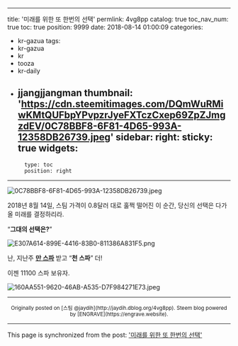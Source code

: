 
---
title: '미래를 위한 또 한번의 선택'
permlink: 4vg8pp
catalog: true
toc_nav_num: true
toc: true
position: 9999
date: 2018-08-14 01:00:09
categories:
- kr-gazua
tags:
- kr-gazua
- kr
- tooza
- kr-daily
- jjangjjangman
thumbnail: 'https://cdn.steemitimages.com/DQmWuRMiwKMtQUFbpYPvpzrJyeFXTczCxep69ZpZJmgzdEV/0C78BBF8-6F81-4D65-993A-12358DB26739.jpeg'
sidebar:
    right:
        sticky: true
widgets:
    -
        type: toc
        position: right
---


![0C78BBF8-6F81-4D65-993A-12358DB26739.jpeg](https://cdn.steemitimages.com/DQmWuRMiwKMtQUFbpYPvpzrJyeFXTczCxep69ZpZJmgzdEV/0C78BBF8-6F81-4D65-993A-12358DB26739.jpeg)


2018년 8월 14일, 스팀 가격이 0.8달러 대로 훌쩍 떨어진 이 순간, 당신의 선택은 다가올 미래를 결정하리라.

<q><b>그대의 선택은?</b></q>



![E307A614-899E-4416-83B0-811386A831F5.png](https://cdn.steemitimages.com/DQmc6WaLm32ATabavSAmmyFusNgdPFFaSJrrP1J2kZ21RAR/E307A614-899E-4416-83B0-811386A831F5.png)

난, 지난주 <b>[만 스파](https://steemit.com/kr-gazua/@jaydih/2-8-1)</b> 받고 <q><b>천 스파</b></q> 더!

이젠 11100 스파 보유자.

![160AA551-9620-46AB-A535-D7F984271E73.jpeg](https://cdn.steemitimages.com/DQmU59W6A93MZhK8YzJTyeaGWQfmP3W1JyXN9SwWd3cjA8Y/160AA551-9620-46AB-A535-D7F984271E73.jpeg)

***
<center><sup>Originally posted on [스팀 @jaydih](http://jaydih.dblog.org/4vg8pp). Steem blog powered by [ENGRAVE](https://engrave.website).</sup></center>

- - -

This page is synchronized from the post: ['미래를 위한 또 한번의 선택'](https://steemit.com/@jaydih/4vg8pp)
